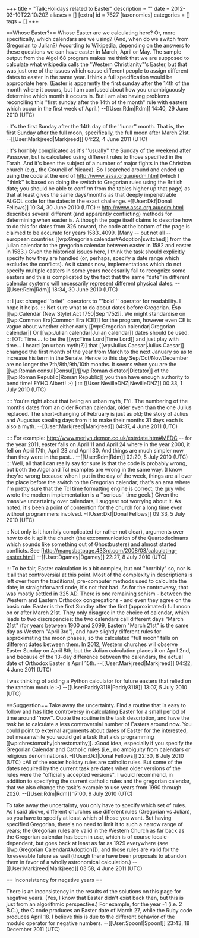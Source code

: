 +++
title = "Talk:Holidays related to Easter"
description = ""
date = 2012-03-10T22:10:20Z
aliases = []
[extra]
id = 7627
[taxonomies]
categories = []
tags = []
+++

==Whose Easter?==
Whose Easter are we calculating here?  Or, more specifically, which calendars are we using?  (And, when do we switch from Gregorian to Julian?)  According to Wikipedia, depending on the answers to these questions we can have easter in March, April or May.  The sample output from the Algol 68 program makes me think that we are supposed to calculate what wikipedia calls the "Western Christianity"'s Easter, but that was just one of the issues which cause different people to assign different dates to easter in the same year.  I think a full specification would be appropriate here.  (Easter is apparently the first sunday after the 14th of the month where it occurs, but I am confused about how you unambiguously determine which month it occurs in.  But I am also having problems reconciling this "first sunday after the 14th of the month" rule with easters which occur in the first week of April.) --[[User:Rdm|Rdm]] 14:40, 29 June 2010 (UTC)

: It's the first Sunday after the 14th day of the ''lunar'' month. That is, the first Sunday after the full moon, specifically, the full moon after March 21st. --[[User:Markjreed|Markjreed]] 04:22, 4 June 2011 (UTC)

: It's horribly complicated as it's ''usually'' the Sunday of the weekend after Passover, but is calculated using different rules to those specified in the Torah. And it's been the subject of a number of major fights in the Christian church (e.g., the Council of Nicaea). So I searched around and ended up using the code at the end of http://www.assa.org.au/edm.html (which I ''think'' is based on doing the switch to Gregorian rules using the British date; you should be able to confirm from the tables higher up that page) as that at least gives the same days/months as that deeply impenetrable ALGOL code for the dates in the exact challenge. –[[User:Dkf|Donal Fellows]] 10:34, 30 June 2010 (UTC)
:: http://www.assa.org.au/edm.html describes several different (and apparently conflicting) methods for determining when easter is.  Although the page itself claims to describe how to do this for dates from 326 onward, the code at the bottom of the page is claimed to be accurate for years 1583..4099.  (Many -- but not all --european countries [[wp:Gregorian calendar#Adoption|switched]] from the julian calendar to the gregorian calendar between easter in 1582 and easter in 1583.)  Given the historical issues here, I think the task should explicitly specify how they are handled (or, perhaps, specify a date range which excludes the conflicts).  As it stands now, implementations which do not specify multiple easters in some years necessarily fail to recognize some easters and this is complicated by the fact that the same "date" in different calendar systems will necessarily represent different physical dates.  --[[User:Rdm|Rdm]] 18:34, 30 June 2010 (UTC)


::: I just changed ''brief'' operators to '''bold''' operator for readability.  I hope it helps. 
::: Not sure what to do about dates before Gregorian.  Esp [[wp:Calendar (New Style) Act 1750|Sep 1752]].  We might standardise on [[wp:Common Era|Common Era (CE)]] for the program, however even CE is vague about whether either early [[wp:Gregorian calendar|Gregorian calendar]] Or [[wp:Julian calendar|Julian calendar]] dates should be used.
::: [OT: Time.... to be the [[wp:Time Lord|Time Lord]] and just play with time...  I heard [an urban myth(?)] that [[wp:Julius Caesar|Julius Caesar]] changed the first month of the year from March to the next January so as to increase his term in the Senate.  Hence to this day Sep/Oct/Nov/December are no longer the 7th/8th/9th/10th months.  It seems when you are the [[wp:Roman consul|Consul]]/[[wp:Roman dictator|Dictator]] of the [[wp:Roman Republic|Roman Republic]] you then have enough authority to bend time!  EYHO Albert!  :-) ]
::: [[User:NevilleDNZ|NevilleDNZ]] 00:33, 1 July 2010 (UTC)

:::: You're right about that being an urban myth, FYI. The numbering of the months dates from an older Roman calendar, older even than the one Julius replaced.  The short-changing of February is just as old; the story of Julius and Augustus stealing days from it to make their months 31 days each is also a myth. --[[User:Markjreed|Markjreed]] 04:37, 4 June 2011 (UTC)

:::: For example: http://www.merlyn.demon.co.uk/estrdate.htm#MEDC -- for the year 2011, easter falls on April 11 and April 24 where in the year 2000, it fell on April 17th, April 23 and April 30.  And things are much simpler now than they were in the past...  --[[User:Rdm|Rdm]] 02:20, 5 July 2010 (UTC)
::: Well, all that I can really say for sure is that the code is probably wrong, but both the Algol and Tcl examples are wrong in the same way. (I know they're wrong because when I put in the day of the week, things are all over the place before the switch to the Gregorian calendar; that's an area where I'm pretty sure that the Tcl time formatting engine is correct; the guy who wrote the modern implementation is a ''serious'' time geek.) Given the massive uncertainty over calendars, I suggest not worrying about it. As noted, it's been a point of contention for the church for a long time even without programmers involved. –[[User:Dkf|Donal Fellows]] 09:33, 5 July 2010 (UTC)


:: Not only is it horribly complicated (or rather not clear), arguments over how to do it split the church (the excommunication of the Quartodecimans which sounds like something out of Ghostbusters) and almost started conflicts.  See [http://mangsbatpage.433rd.com/2008/03/calculating-easter.html] --[[User:Dgamey|Dgamey]] 22:27, 8 July 2010 (UTC)

::: To be fair, Easter calculation is a bit complex, but not "horribly" so, nor is it all that controversial at this point.  Most of the complexity in descriptions is left over from the traditional, pre-computer methods used to calculate the date; in straightforward code, it's not that bad.  As for the controversy, that was mostly settled in 325 AD.  There is one remaining schism - between the Western and Eastern Orthodox congregations - and even they agree on the basic rule: Easter is the first Sunday after the first (approximated) full moon on or after March 21st.  They only disagree in the choice of calendar, which leads to two discrepancies: the two calendars call different days "March 21st" (for years between 1900 and 2099, Eastern "March 21st" is the same day as Western "April 3rd"), and have slightly different rules for approximating the moon phases, so the calculated "full moon" falls on different dates between them. In 2012, Western churches will observe Easter Sunday on April 8th, but the Julian calculation places it on April 2nd, and because of the 13-day difference between the calendars, the actual date of Orthodox Easter is April 15th. --[[User:Markjreed|Markjreed]] 04:22, 4 June 2011 (UTC)


I was thinking of adding a Python calculator for future easters that relied on the random module :-)
--[[User:Paddy3118|Paddy3118]] 13:07, 5 July 2010 (UTC)

==Suggestion==
Take away the uncertainty. Find a routine that is easy to follow and has little controversy in calculating Easter for a small period of time around ''now''. Quote the routine in the task description, and have the task be to calculate a less controversial number of Easters around now. You could point to external arguments about dates of Easter for the interested, but meaanwhile you would get a task that aids programming [[wp:chrestomathy|chrestomathy]].
:Good idea, especially if you specify the Gregorian Calendar and Catholic rules (i.e., no ambiguity from calendars or religious denominations). –[[User:Dkf|Donal Fellows]] 22:30, 8 July 2010 (UTC)
::All of the easter holiday rules are catholic rules.  But some of the dates required by the current task are dates when older versions of the rules were the "officially accepted versions".  I would recommend, in addition to specifying the current catholic rules and the gregorian calendar, that we also change the task's example to use years from 1990 through 2020.  --[[User:Rdm|Rdm]] 17:00, 9 July 2010 (UTC)

To take away the uncertainty, you only have to specify which set of rules.  As I said above, different churches use different rules (Gregorian vs Julian), so you have to specify at least which of those you want.  But having specified Gregorian, there's no need to limit it to such a narrow range of years; the Gregorian rules are valid in the Western Church as far back as the Gregorian calendar has been in use, which is of course locale-dependent, but goes back at least as far as 1929 everywhere (see [[wp:Gregorian Calendar#Adoption]]), and those rules are valid for the foreseeable future as well (though there have been proposals to abandon them in favor of a wholly astronomical calculation.) --[[User:Markjreed|Markjreed]] 03:58, 4 June 2011 (UTC)

== Inconsistency for negative years ==

There is an inconsistency in the results of the solutions on this page for negative years. (Yes, I know that Easter didn't exist back then, but this is just from an algorithmic perspective.) For example, for the year -1 (i.e. 2 B.C.), the C code produces an Easter date of March 27, while the Ruby code produces April 18. I believe this is due to the different behavior of the modulo operator for negative numbers. --[[User:Spoon!|Spoon!]] 23:43, 18 December 2011 (UTC)
